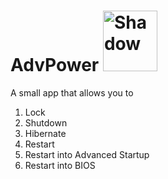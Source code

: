 # AdvPower  <img width="87" height="97" alt="Shadow" src="https://github.com/user-attachments/assets/4c6532a4-215e-43a2-aeaf-d2a712a19978" /> 

A small app that allows you to
1. Lock
2. Shutdown
3. Hibernate
4. Restart
5. Restart into Advanced Startup
6. Restart into BIOS
